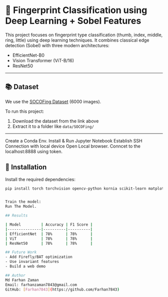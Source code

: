 # 🧠 Fingerprint Classification using Deep Learning + Sobel Features

This project focuses on fingerprint type classification (thumb, index, middle, ring, little) using deep learning techniques. It combines classical edge detection (Sobel) with three modern architectures:

- EfficientNet-B0
- Vision Transformer (ViT-B/16)
- ResNet50

---

## 📚 Dataset

We use the [SOCOFing Dataset](https://www.kaggle.com/datasets/ruizgara/socofing) (6000 images).

To run this project:
1. Download the dataset from the link above
2. Extract it to a folder like `data/SOCOFing/`

---
Create a Conda Env.
Install & Run Jupyter Notebook
Establish SSH Connection with local device
Open Local browser. Conncet to the localhost:8888 using token.

## 🔧 Installation

Install the required dependencies:

```bash
pip install torch torchvision opencv-python kornia scikit-learn matplotlib seaborn


Train the model:
Run The Model.

## Results

| Model         | Accuracy | F1 Score |
|---------------|----------|----------|
| EfficientNet  | 78%      | 78%      |
| ViT           | 78%      | 78%      |
| ResNet50      | 78%      | 78%      |

## Future Work
- Add Firefly/BAT optimization
- Use invariant features
- Build a web demo

## Author
Md Farhan Zaman  
Email: farhanzaman7843@gmail.com  
GitHub: [Farhan7843](https://github.com/Farhan7843)
